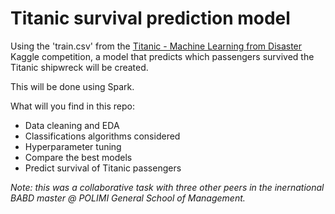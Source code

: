 # Titanic survival prediction model
Using the 'train.csv' from the [Titanic - Machine Learning from Disaster](https://www.kaggle.com/c/titanic/overview) Kaggle competition,
a model that predicts which passengers survived the Titanic shipwreck will be created.

This will be done using Spark. 

What will you find in this repo:
- Data cleaning and EDA
- Classifications algorithms considered
- Hyperparameter tuning
- Compare the best models
- Predict survival of Titanic passengers

_Note: this was a collaborative task with three other peers in the inernational BABD master @ POLIMI General School of Management._
